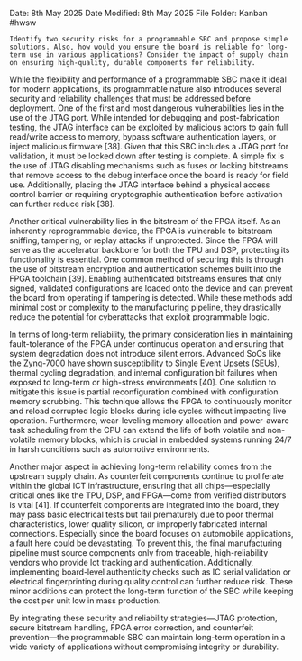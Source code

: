 Date: 8th May 2025
Date Modified: 8th May 2025
File Folder: Kanban
#hwsw 

```ad-summary
Identify two security risks for a programmable SBC and propose simple solutions. Also, how would you ensure the board is reliable for long-term use in various applications? Consider the impact of supply chain on ensuring high-quality, durable components for reliability.
```

While the flexibility and performance of a programmable SBC make it ideal for modern applications, its programmable nature also introduces several security and reliability challenges that must be addressed before deployment. One of the first and most dangerous vulnerabilities lies in the use of the JTAG port. While intended for debugging and post-fabrication testing, the JTAG interface can be exploited by malicious actors to gain full read/write access to memory, bypass software authentication layers, or inject malicious firmware [38]. Given that this SBC includes a JTAG port for validation, it must be locked down after testing is complete. A simple fix is the use of JTAG disabling mechanisms such as fuses or locking bitstreams that remove access to the debug interface once the board is ready for field use. Additionally, placing the JTAG interface behind a physical access control barrier or requiring cryptographic authentication before activation can further reduce risk [38].

Another critical vulnerability lies in the bitstream of the FPGA itself. As an inherently reprogrammable device, the FPGA is vulnerable to bitstream sniffing, tampering, or replay attacks if unprotected. Since the FPGA will serve as the accelerator backbone for both the TPU and DSP, protecting its functionality is essential. One common method of securing this is through the use of bitstream encryption and authentication schemes built into the FPGA toolchain [39]. Enabling authenticated bitstreams ensures that only signed, validated configurations are loaded onto the device and can prevent the board from operating if tampering is detected. While these methods add minimal cost or complexity to the manufacturing pipeline, they drastically reduce the potential for cyberattacks that exploit programmable logic.

In terms of long-term reliability, the primary consideration lies in maintaining fault-tolerance of the FPGA under continuous operation and ensuring that system degradation does not introduce silent errors. Advanced SoCs like the Zynq-7000 have shown susceptibility to Single Event Upsets (SEUs), thermal cycling degradation, and internal configuration bit failures when exposed to long-term or high-stress environments [40]. One solution to mitigate this issue is partial reconfiguration combined with configuration memory scrubbing. This technique allows the FPGA to continuously monitor and reload corrupted logic blocks during idle cycles without impacting live operation. Furthermore, wear-leveling memory allocation and power-aware task scheduling from the CPU can extend the life of both volatile and non-volatile memory blocks, which is crucial in embedded systems running 24/7 in harsh conditions such as automotive environments.

Another major aspect in achieving long-term reliability comes from the upstream supply chain. As counterfeit components continue to proliferate within the global ICT infrastructure, ensuring that all chips—especially critical ones like the TPU, DSP, and FPGA—come from verified distributors is vital [41]. If counterfeit components are integrated into the board, they may pass basic electrical tests but fail prematurely due to poor thermal characteristics, lower quality silicon, or improperly fabricated internal connections. Especially since the board focuses on automobile applications, a fault here could be devastating. To prevent this, the final manufacturing pipeline must source components only from traceable, high-reliability vendors who provide lot tracking and authentication. Additionally, implementing board-level authenticity checks such as IC serial validation or electrical fingerprinting during quality control can further reduce risk. These minor additions can protect the long-term function of the SBC while keeping the cost per unit low in mass production.

By integrating these security and reliability strategies—JTAG protection, secure bitstream handling, FPGA error correction, and counterfeit prevention—the programmable SBC can maintain long-term operation in a wide variety of applications without compromising integrity or durability.